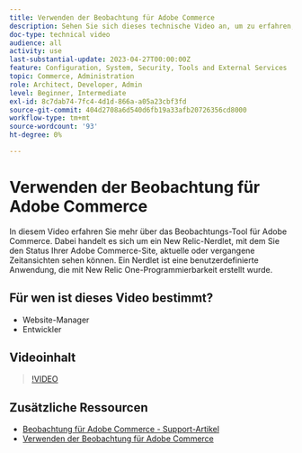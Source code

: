 ```yaml
---
title: Verwenden der Beobachtung für Adobe Commerce
description: Sehen Sie sich dieses technische Video an, um zu erfahren, wie Sie das Beobachtungs-Tool für Adobe Commerce verwenden.
doc-type: technical video
audience: all
activity: use
last-substantial-update: 2023-04-27T00:00:00Z
feature: Configuration, System, Security, Tools and External Services
topic: Commerce, Administration
role: Architect, Developer, Admin
level: Beginner, Intermediate
exl-id: 8c7dab74-7fc4-4d1d-866a-a05a23cbf3fd
source-git-commit: 404d2708a6d540d6fb19a33afb20726356cd8000
workflow-type: tm+mt
source-wordcount: '93'
ht-degree: 0%

---
```


# Verwenden der Beobachtung für Adobe Commerce

In diesem Video erfahren Sie mehr über das Beobachtungs-Tool für Adobe Commerce. Dabei handelt es sich um ein New Relic-Nerdlet, mit dem Sie den Status Ihrer Adobe Commerce-Site, aktuelle oder vergangene Zeitansichten sehen können. Ein Nerdlet ist eine benutzerdefinierte Anwendung, die mit New Relic One-Programmierbarkeit erstellt wurde.

## Für wen ist dieses Video bestimmt?

- Website-Manager
- Entwickler

## Videoinhalt

>[!VIDEO](https://video.tv.adobe.com/v/344444?quality=12&learn=on)

## Zusätzliche Ressourcen

- [Beobachtung für Adobe Commerce - Support-Artikel](https://experienceleague.adobe.com/docs/commerce-knowledge-base/kb/support-tools/observation/observation-adobe-commerce-overview.html?)
- [Verwenden der Beobachtung für Adobe Commerce](https://experienceleague.adobe.com/docs/commerce-operations/tools/observation-for-adobe-commerce/intro.html)
